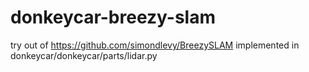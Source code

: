 # donkeycar-breezy-slam
try out of https://github.com/simondlevy/BreezySLAM implemented in donkeycar/donkeycar/parts/lidar.py
